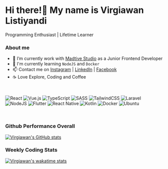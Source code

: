 # Hi there!👋 My name is Virgiawan Listiyandi

Programming Enthusiast | Lifetime Learner

### About me

- 🚀 I’m currently work with <a href="https://www.madtive.com">Madtive Studio</a> as a Junior Frontend Developer
- 🌱 I'm currently learning `NodeJS` and `Docker`
- 📫 Contact me on <a href="https://www.instagram.com/virgiawan.ly">Instagram</a> | <a href="https://www.linkedin.com/in/virgiawanly/">LinkedIn</a> | <a href="https://www.facebook.com/virgiawanly">Facebook</a>
- ☕ Love Explore, Coding and Coffee

<br>

![React](https://img.shields.io/badge/react-%2320232a.svg?style=for-the-badge&logo=react&logoColor=%2361DAFB)
![Vue.js](https://img.shields.io/badge/vuejs-%2335495e.svg?style=for-the-badge&logo=vuedotjs&logoColor=%234FC08D)
![TypeScript](https://img.shields.io/badge/typescript-%23007ACC.svg?style=for-the-badge&logo=typescript&logoColor=white)
![SASS](https://img.shields.io/badge/SASS-hotpink.svg?style=for-the-badge&logo=SASS&logoColor=white)
![TailwindCSS](https://img.shields.io/badge/tailwindcss-%2338B2AC.svg?style=for-the-badge&logo=tailwind-css&logoColor=white)
![Laravel](https://img.shields.io/badge/laravel-%23FF2D20.svg?style=for-the-badge&logo=laravel&logoColor=white)
![NodeJS](https://img.shields.io/badge/node.js-6DA55F?style=for-the-badge&logo=node.js&logoColor=white)
![Flutter](https://img.shields.io/badge/Flutter-%2302569B.svg?style=for-the-badge&logo=Flutter&logoColor=white)
![React Native](https://img.shields.io/badge/react_native-%2320232a.svg?style=for-the-badge&logo=react&logoColor=%2361DAFB)
![Kotlin](https://img.shields.io/badge/kotlin-%237F52FF.svg?style=for-the-badge&logo=kotlin&logoColor=white)
![Docker](https://img.shields.io/badge/docker-%230db7ed.svg?style=for-the-badge&logo=docker&logoColor=white)
![Ubuntu](https://img.shields.io/badge/Ubuntu-E95420?style=for-the-badge&logo=ubuntu&logoColor=white)

<br>

### Github Performance Overall
[![Virgiawan's GitHub stats](https://github-readme-stats.vercel.app/api?username=virgiawanly)](https://github.com/virgiawanly)

### Weekly Coding Stats
[![Virgiawan's wakatime stats](https://github-readme-stats.vercel.app/api/wakatime?username=virgiawanly)](https://wakatime.com/@virgiawanly)
